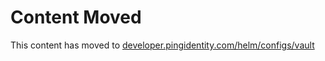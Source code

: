 # Content Moved

This content has moved to [developer.pingidentity.com/helm/configs/vault](https://developer.pingidentity.com/helm/configs/vault.html)
